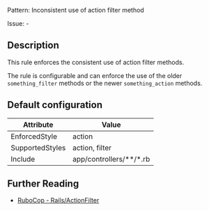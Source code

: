 Pattern: Inconsistent use of action filter method

Issue: -

## Description

This rule enforces the consistent use of action filter methods.

The rule is configurable and can enforce the use of the older
`something_filter` methods or the newer `something_action` methods.

## Default configuration

Attribute | Value
--- | ---
EnforcedStyle | action
SupportedStyles | action, filter
Include | app/controllers/\*\*/\*.rb

## Further Reading

* [RuboCop - Rails/ActionFilter](https://rubocop.readthedocs.io/en/latest/cops_rails/#railsactionfilter)

